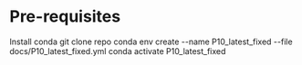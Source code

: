 # Pre-requisites 
Install conda
git clone repo
conda env create --name P10_latest_fixed --file docs/P10_latest_fixed.yml
conda activate P10_latest_fixed
